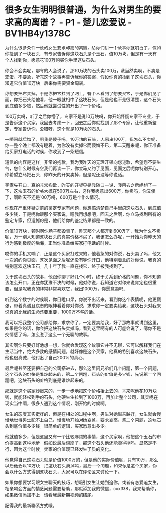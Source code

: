 # 很多女生明明很普通，为什么对男生的要求高的离谱？ - P1 - 楚儿恋爱说 - BV1HB4y1378C

为什么很多条件一般的女生要求却高的离谱，给你们讲一个故事你就明白了，假如你捡到了一块石头，有专家告诉你这块石头是个玉石，值10万块，但是有一天有个人找到你，愿意花100万购买你手里这块石头。

你会不会卖呢，那有的人会说了，那10万块的石头卖100万，我当然卖啊，不卖是笨蛋，不要急，听完这个故事再告诉我你的答案，假设你真的捡到了这块石头，你知道它价值10万块，后来你需要资金周转。

你想要把它卖掉，于是你把它挂到了网上，有个人看到了想要买它，于是你们见了面，你把石头给他看，他一眼就相中了这块石头，但是他也不是很清楚，这个石头到底值多少钱，然后他就尝试性的开出了一个价格。

100万卖吗，听了之后你懵了，专家不是说10万块吗，你开始怀疑专家不专业，于是告诉这个买家，我回去考虑一下，回去之后你就找到了那个专家，让他重新鉴定，专家告诉你，没错呀，这个就是10万块的石头。

一瞬间就后悔了，啊我是傻子吗，10万块的石头，人家出100万，我怎么不卖呢，你一整个晚上都没有睡着，为你没有卖掉它而懊悔不已，第二天醒来呢，你正准备给买家打电话的时候，你收到了一条短信。

短信的内容是这样，非常的抱歉，我为我昨天的无理开架向您道歉，希望您不要生气，您什么时候有空我们再谈一下，你立马又约了见面，见面之后呢你特别开心，你希望立马把石头，你昨天的开架卖掉，但是呢还没等你说话。

买家先开口，真的非常抱歉，昨天的开架只是我随口一说，我回去之后呢想了一下，这块玉石的价格大概在500万左右，这样我愿意出600万，你卖吗，你又傻了，啊昨天不还是100万吗，600万是个什么情况。

你现在严重怀疑之前的鉴定专家有问题，你想搞清楚自己手里的这块石头，到底值多少钱，于是呢你跟那个买家说，嗯我再想想吧，回去之后啊，你立马找到所有的鉴定专家，但遗憾的是，他们给你的鉴定结果都是一致的。

价值10万块，顿时啊你肠子都毁青了，昨天那个人都开到600万了，我为什么不卖呢，万一别人知道这块石头的真实价格不买了，我该怎么办呢，一开始为你昨天的行为感到极度的后悔，正当你准备给买家打电话的时候。

哎你的手机又响了，正是这个买家打过来的，他着急的对你说，石头卖了吗，他又一次的约你见面，这次见面之后呢还没有等你开口，他特别着急的对你说，我真的特别喜欢这块玉石，几十年了我一直在找它，终于被我找到了。

关于这块石头的故事，他跟你聊了好几个小时，终于关系到价格的问题，你不知道该怎么开口，正在你犹豫不决的时候，他对你说，我知道它对你来说肯定也很重要，但是呢我真的非常非常喜欢它，我出1000万，你愿意卖吗。

听到这个数字的时候啊，你目瞪口呆，你说不出话来，看到你这个表情呢，他更慌张，带着真诚且哀伤的眼神看着你对你说，求求你一定要卖给我，这块石头对我来说真的比我的生命还要重要，1000万不够的话。

我可以把我整个公司都给你，求求你了，一定要卖给我，好了那故事就讲到这里，如果是你的话，你会把这块石头卖掉吗，看到这里啊有的人可能会说了，嗯你不是交情感了吗，怎么说了这么一个无聊的故事。

其实啊你只要好好地想一想，你就会发现这个故事它并不无聊，它可以解释我们在生活当中，绝大多数的感情问题，就好像是这个买家，他真的特别喜欢这块石头，他也很真诚，他付出了自己200%的真心。

最后呢甚至还要把自己的公司搭进去，那么这里问兄弟们几个问题，第一个问题，这个石头的价格是谁炒起来的，第二个问题，石头的价值是多少钱，先说第一个问题吧，这块石头的价格到底是谁炒起来的。

那就是这个买家炒起来的，一步一步地把这个价格抬上去的，本来呢他花10万块钱，就能轻松到手的石头，他硬生生拉到了1000万，再加上整个公司，其实呢在现实当中啊，很多人遇到这个情况，刚开始的时候啊。

女生的态度其实挺好的，但是在相处的过程中啊，男生对她越来越好，女生就会慢慢地觉得男生配不上自己，慢慢地开始对她变差，要求变高，第二个问题，这块石头到底价值多少钱，很简单的逻辑，买家愿意出多少。

他就值多少，但是这里又有一个比较麻烦的事情，这个买家啊，他把这个玉石的市价提高到这种地步，假如说最后谈崩了，那这个石头他还能卖得掉吗，显然是不行，因为这个时候，卖家的价值观已经发生了质的变化。

他觉得自己这块石头就是价值1000万的，但是他的实际价值呢，只有10万，那么以后他会以10万块，把这块石头卖掉吗，最后一个问题，如果你是这个买家，你会以什么方式得到这块石头，大家可以在评论区来讨论一下。

如果你想要学习跟女生聊天的技巧，想吸引女生让她到追你，或者有恋爱追女生，相亲吻会方面的情感问题需要帮助，那就添加我的微信，cxx388，我来帮助你，如果微信添加不上，请看我最新期视频的结尾。

記得我的最新聯系方式哦。